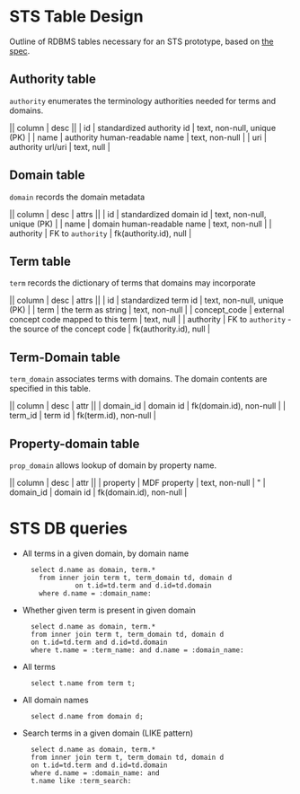 # STS Table Design

Outline of RDBMS tables necessary for an STS prototype, based on [the spec](../README.md).

## Authority table

`authority` enumerates the terminology authorities needed for terms and domains.

|| column | desc ||
| id | standardized authority id | text, non-null, unique (PK) |
| name | authority human-readable name | text, non-null |
| uri | authority url/uri | text, null |

## Domain table

`domain` records the domain metadata

|| column | desc | attrs ||
| id | standardized domain id | text, non-null, unique (PK) |
| name | domain human-readable name | text, non-null |
| authority | FK to `authority` | fk(authority.id), null |

## Term table

`term` records the dictionary of terms that domains may incorporate

|| column | desc | attrs ||
| id | standardized term id | text, non-null, unique (PK) |
| term | the term as string | text, non-null |
| concept\_code | external concept code mapped to this term | text, null |
| authority | FK to `authority` - the source of the concept code | fk(authority.id), null |

## Term-Domain table

`term_domain` associates terms with domains. The domain contents are specified in this table.

|| column | desc | attr ||
| domain\_id | domain id | fk(domain.id), non-null |
| term\_id | term id | fk(term.id), non-null |

## Property-domain table

`prop_domain` allows lookup of domain by property name.

|| column | desc | attr ||
| property | MDF property | text, non-null | "
| domain_id | domain id | fk(domain.id), non-null |

# STS DB queries

* All terms in a given domain, by domain name

        select d.name as domain, term.*
          from inner join term t, term_domain td, domain d
                   on t.id=td.term and d.id=td.domain
          where d.name = :domain_name:


* Whether given term is present in given domain

        select d.name as domain, term.*
        from inner join term t, term_domain td, domain d
        on t.id=td.term and d.id=td.domain
        where t.name = :term_name: and d.name = :domain_name:

* All terms

        select t.name from term t;

* All domain names

        select d.name from domain d;

* Search terms in a given domain (LIKE pattern)

        select d.name as domain, term.*
        from inner join term t, term_domain td, domain d
        on t.id=td.term and d.id=td.domain
        where d.name = :domain_name: and
        t.name like :term_search:

